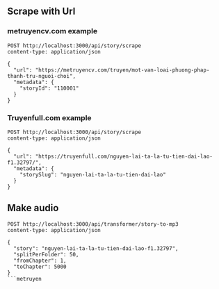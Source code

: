 ## Scrape with Url

### metruyencv.com example
```
POST http://localhost:3000/api/story/scrape
content-type: application/json

{
  "url": "https://metruyencv.com/truyen/mot-van-loai-phuong-phap-thanh-tru-nguoi-choi",
  "metadata": {
    "storyId": "110001"
  }
}
```

### Truyenfull.com example
```
POST http://localhost:3000/api/story/scrape
content-type: application/json

{
  "url": "https://truyenfull.com/nguyen-lai-ta-la-tu-tien-dai-lao-f1.32797/",
  "metadata": {
    "storySlug": "nguyen-lai-ta-la-tu-tien-dai-lao"
  }
}
```

## Make audio

```
POST http://localhost:3000/api/transformer/story-to-mp3
content-type: application/json

{
  "story": "nguyen-lai-ta-la-tu-tien-dai-lao-f1.32797",
  "splitPerFolder": 50,
  "fromChapter": 1,
  "toChapter": 5000
}
```metruyen